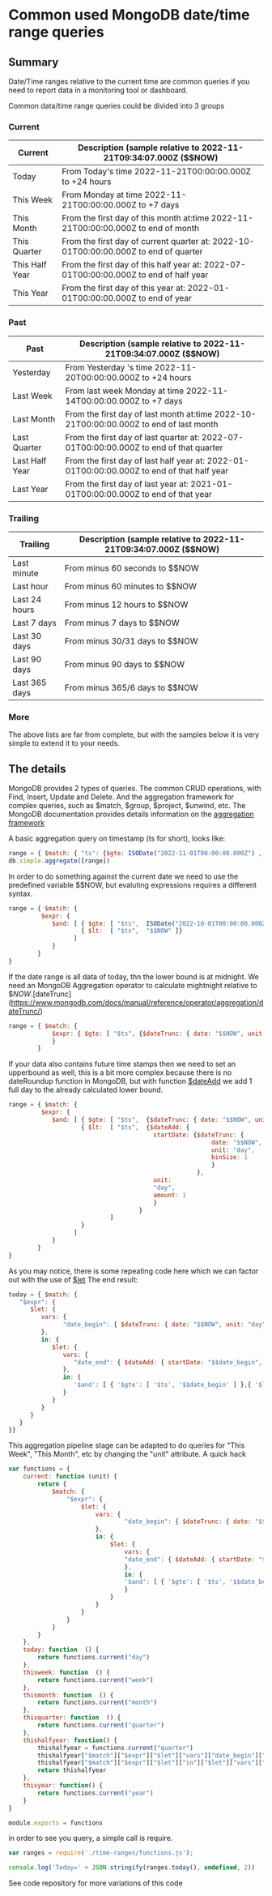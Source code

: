 
# Common used MongoDB date/time range queries

## Summary
Date/Time ranges relative to the current time are common queries if you need to report data in a monitoring tool or dashboard.

Common data/time range queries could be divided into 3 groups

### Current

| Current        | Description (sample relative to 2022-11-21T09:34:07.000Z ($$NOW)|
|----------------|---------------------------------------------------------|
| Today          | From Today's time 2022-11-21T00:00:00.000Z to +24 hours |
| This Week      | From Monday at time 2022-11-21T00:00:00.000Z to +7 days |
| This Month     | From the first day of this month at:time 2022-11-21T00:00:00.000Z to end of month |
| This Quarter   | From the first day of current quarter at: 2022-10-01T00:00:00.000Z to end of quarter |
| This Half Year | From the first day of this half year at: 2022-07-01T00:00:00.000Z to end of half year |
| This Year      | From the first day of this year at: 2022-01-01T00:00:00.000Z to end of year |
               

### Past
|  Past          | Description (sample relative to 2022-11-21T09:34:07.000Z  ($$NOW) |
|----------------|-----------------------------------|
| Yesterday      | From Yesterday 's time 2022-11-20T00:00:00.000Z to +24 hours        |
| Last Week      | From last week Monday at time 2022-11-14T00:00:00.000Z to +7 days  |
| Last Month     | From the first day of last month at:time 2022-10-21T00:00:00.000Z to end of last month |
| Last Quarter   | From the first day of last quarter at: 2022-07-01T00:00:00.000Z to end of that quarter |
| Last Half Year | From the first day of last half year at: 2022-01-01T00:00:00.000Z to end of that half year |
| Last Year      | From the first day of last year at: 2021-01-01T00:00:00.000Z to end of that year       |


### Trailing
| Trailing       | Description (sample relative to 2022-11-21T09:34:07.000Z  ($$NOW) |
|----------------|----------------------------------|
| Last minute    | From minus 60 seconds to $$NOW |
| Last hour      | From minus 60 minutes to $$NOW |
| Last 24 hours  | From minus 12 hours to $$NOW |
| Last 7 days    | From minus 7 days to $$NOW |
| Last 30 days   | From minus 30/31 days to $$NOW |
| Last 90 days   | From minus 90 days to $$NOW |
| Last 365 days  | From minus 365/6 days to $$NOW |

### More
The above lists are far from complete, but with the samples below it is very simple to extend it to your needs.

## The details

MongoDB provides 2 types of queries. The common CRUD operations, with Find, Insert, Update and Delete. And the aggregation framework for complex queries, such as $match, $group, $project, $unwind, etc.
The MongoDB documentation provides details information on the [aggregation framework](https://www.mongodb.com/docs/manual/aggregation/)

A basic aggregation query on timestamp (ts for short), looks like:
```javascript
range = { $match: { "ts": {$gte: ISODate("2022-11-01T00:00:00.000Z") , $lt: ISODate("2022-12-01T00:00:00.000Z")}}}
db.simple.aggregate([range])
```

In order to do something against the current date we need to use the predefined variable $$NOW, but evaluting expressions requires a different syntax.  

```javascript
range = { $match: {
         $expr: {
            $and: [ { $gte: [ "$ts",  ISODate("2022-10-01T00:00:00.000Z") ]},
                    { $lt:  [ "$ts",  "$$NOW" ]}
                  ]
            }
        }
}
```
If the date range is all data of today, thn the lower bound is at midnight. We need an MongoDB Aggregation operator to calculate mightnight relative to $$NOW. [$dateTrunc](https://www.mongodb.com/docs/manual/reference/operator/aggregation/dateTrunc/)  
```javascript
range = { $match: {
            $expr: { $gte: [ "$ts", {$dateTrunc: { date: "$$NOW", unit: "day", binSize: 1}}]}
            }
        }
```
If your data also contains future time stamps then we need to set an upperbound as well, this is a bit more complex because there is no dateRoundup function in MongoDB, but with function [$dateAdd](https://www.mongodb.com/docs/manual/reference/operator/aggregation/dateAdd/) 
we add 1 full day to the already calculated lower bound.  

```javascript
range = { $match: {
         $expr: {
            $and: [ { $gte: [ "$ts",  {$dateTrunc: { date: "$$NOW", unit: "day", binSize: 1}}]},
                    { $lt:  [ "$ts",  {$dateAdd: { 
                                        startDate: {$dateTrunc: { 
                                                        date: "$$NOW", 
                                                        unit: "day", 
                                                        binSize: 1
                                                        }
                                                    }, 
                                        unit: 
                                        "day", 
                                        amount: 1
                                        }
                                    } 
                            ]
                    }
                  ]
            }
        }
}
```

As you may notice, there is some repeating code here which we can factor out with the use of [$let](https://www.mongodb.com/docs/manual/reference/operator/aggregation/let/)  The end result:
```javascript
today = { $match: {
   "$expr": {
      $let: {
         vars: {
               "date_begin": { $dateTrunc: { date: "$$NOW", unit: "day", binSize: 1}}
         },
         in: {
            $let: {
               vars: {
                  "date_end": { $dateAdd: { startDate: "$$date_begin", unit: "day", amount: 1}},
               },
               in: {
                  '$and': [ { '$gte': [ '$ts', '$$date_begin' ] },{ '$lt': [ '$ts', '$$date_end' ] }]
               }
            }
         }
      }
   }
}}
```

This aggregation pipeline stage can be adapted to do queries for "This Week", "This Month", etc by changing the "unit" attribute.
A quick hack 
```javascript
var functions = {
    current: function (unit) {
        return { 
            $match: {
                "$expr": {
                    $let: {
                        vars: {
                                "date_begin": { $dateTrunc: { date: "$$NOW", unit: unit, binSize: 1}}
                        },
                        in: {
                            $let: {
                                vars: {
                                "date_end": { $dateAdd: { startDate: "$$date_begin", unit: unit, amount: 1}},
                                },
                                in: {
                                '$and': [ { '$gte': [ '$ts', '$$date_begin' ] },{ '$lt': [ '$ts', '$$date_end' ] }]
                                }
                            }
                        }
                    }
                }
            }
        }
    },
    today: function  () {
        return functions.current("day")
    },
    thisweek: function  () {
        return functions.current("week")
    },
    thismonth: function  () {
        return functions.current("month")
    },
    thisquarter: function  () {
        return functions.current("quarter")
    },  
    thishalfyear: function() {
        thishalfyear = functions.current("quarter")
        thishalfyear["$match"]["$expr"]["$let"]["vars"]["date_begin"]["$dateTrunc"]["binSize"] = 2
        thishalfyear["$match"]["$expr"]["$let"]["in"]["$let"]["vars"]["date_end"]["$dateAdd"]["amount"] = 2
        return thishalfyear
    },
    thisyear: function() {
        return functions.current("year")
    }
}

module.exports = functions
```

in order to see you query, a simple call is require.
```javascript
var ranges = require('./time-ranges/functions.js');

console.log('Today=' + JSON.stringify(ranges.today(), undefined, 2))
```


See code repository for more variations of this code
